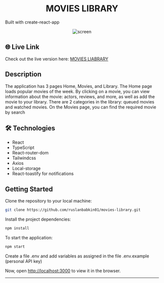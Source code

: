 <h1 align='center'>MOVIES LIBRARY</h2>

Built with create-react-app

<div align="center">
<image src="/src/images/screen.jpg" alt="screen" align='center'>
</div>

## 🌐 Live Link

Check out the live version here: [MOVIES LIABRARY](https://ruslanbabkin01.github.io/movies-library/)

## Description
The application has 3 pages Home, Movies, and Library. The Home page loads popular movies of the week. By clicking on a movie, you can view information about the movie: actors, reviews, and more, as well as add the movie to your library. There are 2 categories in the library: queued movies and watched movies. On the Movies page, you can find the required movie by search

## 🛠️ Technologies
- React
- TypeScript
- React-router-dom
- Tailwindcss
- Axios
- Local-storage
- React-toastify for notifications

##  Getting Started

Clone the repository to your local machine:
```bash
git clone https://github.com/ruslanbabkin01/movies-library.git
```
Install the project dependencies:
```bash
npm install
```
To start the application:
```bash
npm start
```
Create a file .env and add variables as assigned in the file .env.example (personal API key)

Now, open [http://localhost:3000](http://localhost:3000) to view it in the browser.

---
